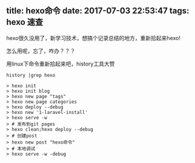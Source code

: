 title: hexo命令
date: 2017-07-03 22:53:47
tags: hexo 速查
---

hexo很久没用了，新学习技术，想搞个记录总结的地方，重新拾起来hexo!

怎么用呢，忘了，咋办？？？

用linux下命令重新拾起来吧，history工具大赞

``` shell
history |grep hexo

> hexo init
> hexo init blog
> hexo new page "tags"
> hexo new page categories
> hexo deploy --debug
> hexo new '1-laravel-install'
> hexo serve -w
> # 发布到git pages
> hexo clean;hexo deploy --debug
> # 创建post
> hexo new post "hexo命令"
> # 本地调试
> hexo serve -w -debug
```
